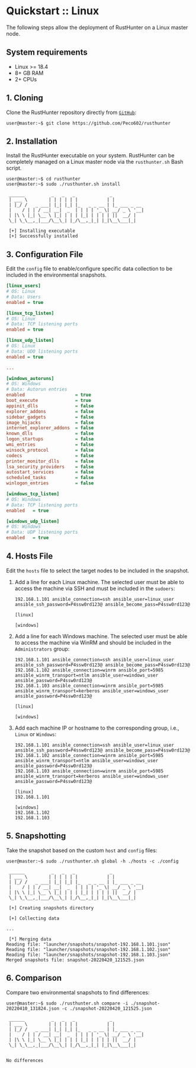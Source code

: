 # Quickstart :: Linux

The following steps allow the deployment of RustHunter on a Linux master node.


## System requirements

- Linux >= 18.4
- 8+ GB RAM
- 2+ CPUs


## 1. Cloning

Clone the RustHunter repository directly from [`GitHub`](https://github.com/Peco602/rusthunter/):

```console
user@master:~$ git clone https://github.com/Peco602/rusthunter

```


## 2. Installation

Install the RustHunter executable on your system. RustHunter can be completely managed on a Linux master node via the `rusthunter.sh` Bash script. 

```console
user@master:~$ cd rusthunter
user@master:~$ sudo ./rusthunter.sh install

 ______          _   _   _             _            
 | ___ \        | | | | | |           | |           
 | |_/ /   _ ___| |_| |_| |_   _ _ __ | |_ ___ _ __ 
 |    / | | / __| __|  _  | | | | '_ \| __/ _ \ '__|
 | |\ \ |_| \__ \ |_| | | | |_| | | | | ||  __/ |   
 \_| \_\__,_|___/\__\_| |_/\__,_|_| |_|\__\___|_|  

 [+] Installing executable
 [+] Successfully installed

```


## 3. Configuration File

Edit the `config` file to enable/configure specific data collection to be included in the environmental snapshots.

```ini
[linux_users]
# OS: Linux
# Data: Users
enabled = true

[linux_tcp_listen]
# OS: Linux
# Data: TCP listening ports
enabled = true

[linux_udp_listen]
# OS: Linux
# Data: UDO listening ports
enabled = true

...

[windows_autoruns]
# OS: Windows
# Data: Autorun entries
enabled                   = true
boot_execute              = true
appinit_dlls              = false
explorer_addons           = false
sidebar_gadgets           = false
image_hijacks             = false
internet_explorer_addons  = false
known_dlls                = false
logon_startups            = false
wmi_entries               = false
winsock_protocol          = false
codecs                    = false
printer_monitor_dlls      = false
lsa_security_providers    = false
autostart_services        = false
scheduled_tasks           = false
winlogon_entries          = false

[windows_tcp_listen]
# OS: Windows
# Data: TCP listening ports
enabled   = true

[windows_udp_listen]
# OS: Windows
# Data: UDP listening ports
enabled   = true
```


## 4. Hosts File

Edit the `hosts` file to select the target nodes to be included in the snapshot. 

1. Add a line for each Linux machine. The selected user must be able to access the machine via SSH and must be included in the `sudoers`:

    ```
    192.168.1.101 ansible_connection=ssh ansible_user=linux_user ansible_ssh_password=P4ssw0rd123@ ansible_become_pass=P4ssw0rd123@

    [linux]

    [windows]

    ```

2. Add a line for each Windows machine. The selected user must be able to access the machine via WinRM and should be included in the `Administrators` group:

    ```
    192.168.1.101 ansible_connection=ssh ansible_user=linux_user ansible_ssh_password=P4ssw0rd123@ ansible_become_pass=P4ssw0rd123@
    192.168.1.102 ansible_connection=winrm ansible_port=5985 ansible_winrm_transport=ntlm ansible_user=windows_user ansible_password=P4ssw0rd123@
    192.168.1.103 ansible_connection=winrm ansible_port=5985 ansible_winrm_transport=kerberos ansible_user=windows_user ansible_password=P4ssw0rd123@

    [linux]

    [windows]

    ```

3. Add each machine IP or hostname to the corresponding group, i.e., `Linux` or `Windows`:

    ```
    192.168.1.101 ansible_connection=ssh ansible_user=linux_user ansible_ssh_password=P4ssw0rd123@ ansible_become_pass=P4ssw0rd123@
    192.168.1.102 ansible_connection=winrm ansible_port=5985 ansible_winrm_transport=ntlm ansible_user=windows_user ansible_password=P4ssw0rd123@
    192.168.1.103 ansible_connection=winrm ansible_port=5985 ansible_winrm_transport=kerberos ansible_user=windows_user ansible_password=P4ssw0rd123@

    [linux]
    192.168.1.101

    [windows]
    192.168.1.102
    192.168.1.103
    ```


## 5. Snapshotting

Take the snapshot based on the custom `host` and `config` files:

```console
user@master:~$ sudo ./rusthunter.sh global -h ./hosts -c ./config

 ______          _   _   _             _            
 | ___ \        | | | | | |           | |           
 | |_/ /   _ ___| |_| |_| |_   _ _ __ | |_ ___ _ __ 
 |    / | | / __| __|  _  | | | | '_ \| __/ _ \ '__|
 | |\ \ |_| \__ \ |_| | | | |_| | | | | ||  __/ |   
 \_| \_\__,_|___/\__\_| |_/\__,_|_| |_|\__\___|_|  

 [+] Creating snapshots directory

 [+] Collecting data

...

 [*] Merging data 
Reading file: "launcher/snapshots/snapshot-192.168.1.101.json"
Reading file: "launcher/snapshots/snapshot-192.168.1.102.json"
Reading file: "launcher/snapshots/snapshot-192.168.1.103.json"
Merged snapshots file: snapshot-20220420_121525.json

```


## 6. Comparison

Compare two environmental snapshots to find differences:

```console
user@master:~$ sudo ./rusthunter.sh compare -i ./snapshot-20220410_131824.json -c ./snapshot-20220420_121525.json

 ______          _   _   _             _            
 | ___ \        | | | | | |           | |           
 | |_/ /   _ ___| |_| |_| |_   _ _ __ | |_ ___ _ __ 
 |    / | | / __| __|  _  | | | | '_ \| __/ _ \ '__|
 | |\ \ |_| \__ \ |_| | | | |_| | | | | ||  __/ |   
 \_| \_\__,_|___/\__\_| |_/\__,_|_| |_|\__\___|_|  


No differences

```


